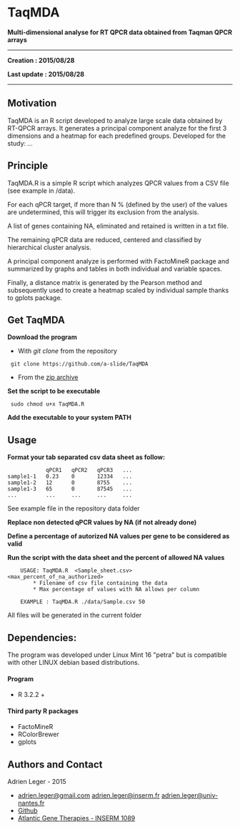 # TaqMDA

**Multi-dimensional analyse for RT QPCR data obtained from Taqman QPCR arrays**

---

**Creation : 2015/08/28**

**Last update : 2015/08/28**

---

## Motivation

TaqMDA is an R script developed to analyze large scale data obtained by RT-QPCR arrays. It generates a principal component analyze for the first 3 dimensions and a heatmap for each predefined groups.
Developed for the study: *...*

## Principle

TaqMDA.R is a simple R script which analyzes QPCR values from a CSV file (see example in /data).

For each qPCR target, if more than N % (defined by the user) of the values are undetermined, this will trigger its exclusion from the analysis. 

A list of genes containing NA, eliminated and retained is written in a txt file.

The remaining qPCR data are reduced, centered and classified by hierarchical cluster analysis.

A principal component analyze is performed with FactoMineR package and summarized by graphs and tables in both individual and variable spaces.

Finally, a distance matrix is generated by the Pearson method and subsequently used to create a heatmap scaled by individual sample thanks to gplots package.

## Get TaqMDA

**Download the program**

* With *git clone* from the repository
 
```	git clone https://github.com/a-slide/TaqMDA```

* From the [zip archive](https://github.com/a-slide/TaqMDA/archive/master.zip) 

**Set the script to be executable**

```	sudo chmod u+x TaqMDA.R```

**Add the executable to your system PATH**

## Usage

**Format your tab separated csv data sheet as follow:**

```  
            qPCR1   qPCR2   qPCR3   ...
sample1-1   0.23    0       12334   ...
sample1-2   12      0       8755    ...
sample1-3   65      0       87545   ...
...         ...     ...     ...     ...
```
See example file in the repository data folder

**Replace non detected qPCR values by NA (if not already done)**

**Define a percentage of autorized NA values per gene to be considered as valid**

**Run the script with the data sheet and the percent of allowed NA values**

```
    USAGE: TaqMDA.R  <Sample_sheet.csv>  <max_percent_of_na_authorized>
        * Filename of csv file containing the data
        * Max percentage of values with NA allows per column

    EXAMPLE : TaqMDA.R ./data/Sample.csv 50
```

All files will be generated in the current folder

## Dependencies:

The program was developed under Linux Mint 16 "petra" but is compatible with other LINUX debian based distributions.

#### Program

* R 3.2.2 +

#### Third party R packages

* FactoMineR
* RColorBrewer
* gplots

## Authors and Contact

Adrien Leger - 2015
* <adrien.leger@gmail.com>  <adrien.leger@inserm.fr>  <adrien.leger@univ-nantes.fr>
* [Github](https://github.com/a-slide)
* [Atlantic Gene Therapies - INSERM 1089](http://www.atlantic-gene-therapies.fr/)
